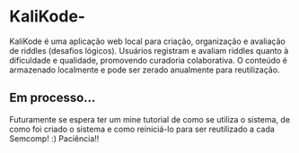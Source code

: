 # KaliKode-
KaliKode é uma aplicação web local para criação, organização e avaliação de riddles (desafios lógicos). Usuários registram e avaliam riddles quanto à dificuldade e qualidade, promovendo curadoria colaborativa. O conteúdo é armazenado localmente e pode ser zerado anualmente para reutilização.

## Em processo...
Futuramente se espera ter um mine tutorial de como se utiliza o sistema, de como foi criado o sistema e como reiniciá-lo para ser reutilizado a cada Semcomp! :)
Paciência!!
